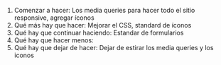 1. Comenzar a hacer: Los media queries para hacer todo el sitio responsive,
   agregar íconos
2. Qué más hay que hacer: Mejorar el CSS, standard de íconos 
3. Qué hay que continuar haciendo: Estandar de formularios
4. Qué hay que hacer menos: 
5. Qué hay que dejar de hacer: Dejar de estirar los media queries y los iconos 





